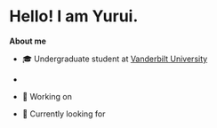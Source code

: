 # Hello! I am Yurui.

**About me**

- 🎓 Undergraduate student at [Vanderbilt University](https://www.vanderbilt.edu/)

- 

- 🔭 Working on 

- 🌱 Currently looking for 
